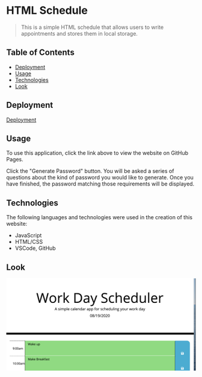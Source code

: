 # HTML Schedule

> This is a simple HTML schedule that allows users to write appointments and stores them in local storage.

## Table of Contents

- [Deployment](#Deployment)
- [Usage](#usage)
- [Technologies](#technologies)
- [Look](#look)

## Deployment

[Deployment](https://septumprince.github.io/password-generator/)

## Usage

To use this application, click the link above to view the website on GitHub Pages.

Click the "Generate Password" button. You will be asked a series of questions about the kind of password you would like to generate. Once you have finished, the password matching those requirements will be displayed.

## Technologies

The following languages and technologies were used in the creation of this website:

- JavaScript
- HTML/CSS
- VSCode, GitHub

## Look

![Screenshot](./assets/screenshot.png)
